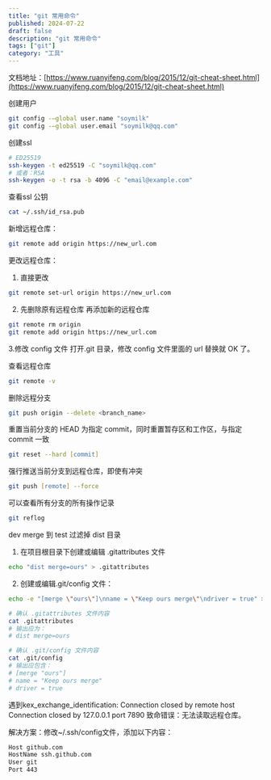 ```yaml
---
title: "git 常用命令"
published: 2024-07-22
draft: false
description: "git 常用命令"
tags: ["git"]
category: "工具"
---
```


文档地址：[https://www.ruanyifeng.com/blog/2015/12/git-cheat-sheet.html](https://www.ruanyifeng.com/blog/2015/12/git-cheat-sheet.html)

创建用户
```zsh
git config -–global user.name "soymilk"
git config -–global user.email "soymilk@qq.com"
```

创建ssl
```zsh
# ED25519
ssh-keygen -t ed25519 -C "soymilk@qq.com"
# 或者：RSA
ssh-keygen -o -t rsa -b 4096 -C "email@example.com"
```

查看ssl 公钥
```zsh
cat ~/.ssh/id_rsa.pub
```

新增远程仓库：

```zsh
git remote add origin https://new_url.com
```

更改远程仓库：

1. 直接更改

```zsh
git remote set-url origin https://new_url.com
```

2. 先删除原有远程仓库
   再添加新的远程仓库

```zsh
git remote rm origin
git remote add origin https://new_url.com
```

3.修改 config 文件
打开.git 目录，修改 config 文件里面的 url 替换就 OK 了。

查看远程仓库

```zsh
git remote -v
```

删除远程分支

```zsh
git push origin --delete <branch_name>
```

重置当前分支的 HEAD 为指定 commit，同时重置暂存区和工作区，与指定 commit 一致

```zsh
git reset --hard [commit]
```

强行推送当前分支到远程仓库，即使有冲突

```zsh
git push [remote] --force
```

可以查看所有分支的所有操作记录

```zsh
git reflog
```

dev merge 到 test 过滤掉 dist 目录

1. 在项目根目录下创建或编辑 .gitattributes 文件

```zsh
echo "dist merge=ours" > .gitattributes
```

2. 创建或编辑.git/config 文件：

```zsh
echo -e "[merge \"ours\"]\nname = \"Keep ours merge\"\ndriver = true" >> .git/config
```

```zsh
# 确认 .gitattributes 文件内容
cat .gitattributes
# 输出应为：
# dist merge=ours

# 确认 .git/config 文件内容
cat .git/config
# 输出应包含：
# [merge "ours"]
# name = "Keep ours merge"
# driver = true

```

遇到kex_exchange_identification: Connection closed by remote host
Connection closed by 127.0.0.1 port 7890
致命错误：无法读取远程仓库。

解决方案：修改~/.ssh/config文件，添加以下内容：
``` sh
Host github.com
HostName ssh.github.com
User git
Port 443
```